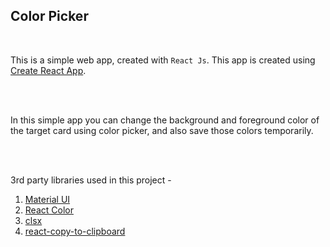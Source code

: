 ## Color Picker

<br />

This is a simple web app, created with `React Js`. This app is created using [Create React App](https://github.com/facebook/create-react-app).

<br />
<br />

In this simple app you can change the background and foreground color of the target card using color picker,
and also save those colors temporarily.

<br />
<br />

3rd party libraries used in this project - 

1. [Material UI](https://material-ui.com/)
2. [React Color](https://casesandberg.github.io/react-color/)
3. [clsx](https://www.npmjs.com/package/clsx)
4. [react-copy-to-clipboard](https://www.npmjs.com/package/react-copy-to-clipboard)